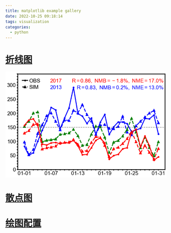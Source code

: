 ```yaml
---
title: matplotlib example gallery
date: 2022-10-25 09:18:14
tags: visualization
categories:
  - python
---
```


#  [折线图](/blog/2022/10/25/曲线图/)



![image-20221025092356056](matplotlibexample/image-20221025092356056.png)

# [散点图](/blog/2022/10/25/散点图/)



#  [绘图配置](/blog/2022/10/25/绘图配置/)
